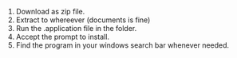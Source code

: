 1. Download as zip file.
2. Extract to whereever (documents is fine)
3. Run the .application file in the folder.
4. Accept the prompt to install.
5. Find the program in your windows search bar whenever needed.
